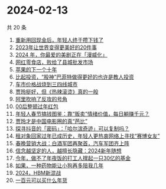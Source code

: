 # 2024-02-13

共 20 条

<!-- BEGIN 36KR -->
<!-- 最后更新时间 2024-02-13 02:06:22 +0800 -->
1. [重新用回现金后，年轻人终于攒下钱了](https://36kr.com/p/2638214326829320)
1. [2023年让世界变得更美好的20件事](https://36kr.com/p/2595419029961352)
1. [2024 年，你最爱的美剧正在「漫威化」](https://36kr.com/p/2643595027087619)
1. [网红零食店，败给了县城批发市场](https://36kr.com/p/2645178206060807)
1. [苹果的下一个十年](https://36kr.com/p/2644008982085896)
1. [比起投资，“股神”巴菲特做得更好的也许是教人投资](https://36kr.com/p/2643598170799233)
1. [车市价格战烧到三四线城市](https://36kr.com/p/2643777185512582)
1. [贾玲挺好，但《热辣滚烫》真的一般](https://36kr.com/p/2643551118033160)
1. [阿里吹响了反攻的号角](https://36kr.com/p/2644916622770433)
1. [00后整顿过年红包](https://36kr.com/p/2644804528963848)
1. [年轻人春节搞钱图鉴：靠“贩卖”情绪价值，每日躺赚千元？](https://36kr.com/p/2645017390153991)
1. [贾玲才是中国电影圈的真“芭比”](https://36kr.com/p/2644836935762185)
1. [探寻抖音的「密码」：「哈尔滨奇迹」可以复制吗？](https://36kr.com/p/2642804181449856)
1. [租对象回家过年已成历史，年轻人更热衷网络上寻找“赛博女友”](https://36kr.com/p/2643826190061063)
1. [春晚营销大战：白酒军团再聚首，汽车军团齐上阵](https://36kr.com/p/2643721348727048)
1. [信念越坚定的人，越擅长隐藏：2024新年随想](https://36kr.com/p/2644098393571586)
1. [今年，做不了年夜饭的打工人撑起一只30亿的基金](https://36kr.com/p/2643517600104705)
1. [如果，一种药物能让小狗再多陪我几年](https://36kr.com/p/2643833342934153)
1. [2024，HBM新混战](https://36kr.com/p/2644803329866888)
1. [一百元可以买什么年货](https://36kr.com/p/2643592833956999)
<!-- END 36KR -->